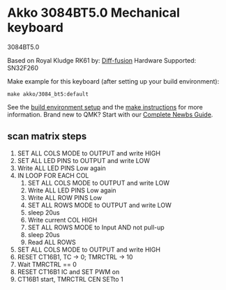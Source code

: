 # Akko 3084BT5.0 Mechanical keyboard

3084BT5.0

Based on Royal Kludge RK61 by: [Diff-fusion](https://github.com/Diff-fusion)
Hardware Supported: SN32F260

Make example for this keyboard (after setting up your build environment):

    make akko/3084_bt5:default

See the [build environment setup](https://docs.qmk.fm/#/getting_started_build_tools) and the [make instructions](https://docs.qmk.fm/#/getting_started_make_guide) for more information. Brand new to QMK? Start with our [Complete Newbs Guide](https://docs.qmk.fm/#/newbs).

## scan matrix steps

1. SET ALL COLS MODE to OUTPUT and write HIGH
2. SET ALL LED PINS to OUTPUT and write LOW
3. Write ALL LED PINS Low again
4. IN LOOP FOR EACH COL
   1. SET ALL COLS MODE to OUTPUT and write LOW
   2. Write ALL LED PINS Low again
   3. Write ALL ROW PINS Low
   4. SET ALL ROWS MODE to OUTPUT and write LOW
   5. sleep 20us
   6. Write current COL HIGH
   7. SET ALL ROWS MODE to Input AND not pull-up
   8. sleep 20us
   9. Read ALL ROWS
5. SET ALL COLS MODE to OUTPUT and write HIGH
6. RESET CT16B1, TC -> 0; TMRCTRL -> 10
7. Wait TMRCTRL == 0
8. RESET CT16B1 IC and SET PWM on
9. CT16B1 start, TMRCTRL CEN SETto 1
